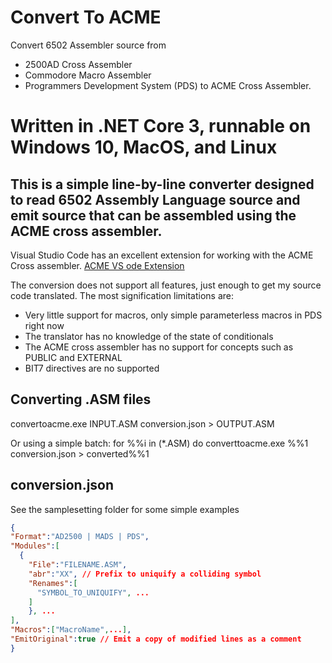 # Convert To ACME
Convert 6502 Assembler source from
* 2500AD Cross Assembler
* Commodore Macro Assembler
* Programmers Development System (PDS) 
to ACME Cross Assembler.

# Written in .NET Core 3, runnable on Windows 10, MacOS, and Linux

## This is a simple line-by-line converter designed to read 6502 Assembly Language source and emit source that can be assembled using the ACME cross assembler.
Visual Studio Code has an excellent extension for working with the ACME Cross assembler.   [ACME VS ode Extension](https://marketplace.visualstudio.com/items?itemName=TonyLandi.acmecrossassembler)

The conversion does not support all features, just enough to get my source code translated.  The most signification limitations are:
* Very little support for macros, only simple parameterless macros in PDS right now
* The translator has no knowledge of the state of conditionals
* The ACME cross assembler has no support for concepts such as PUBLIC and EXTERNAL
* BIT7 directives are no supported

## Converting .ASM files
convertoacme.exe INPUT.ASM conversion.json > OUTPUT.ASM

Or using a simple batch:
for %%i in (*.ASM) do converttoacme.exe %%1 conversion.json > converted\%%1

## conversion.json
See the samplesetting folder for some simple examples
```json
{
"Format":"AD2500 | MADS | PDS",
"Modules":[
  {
    "File":"FILENAME.ASM",
    "abr":"XX", // Prefix to uniquify a colliding symbol
    "Renames":[
      "SYMBOL_TO_UNIQUIFY", ...
    ]
    }, ...
],
"Macros":["MacroName",...],
"EmitOriginal":true // Emit a copy of modified lines as a comment
}
```

